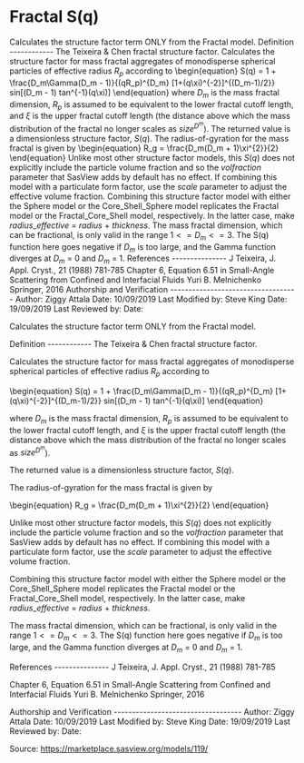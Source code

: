 # Fractal S(q)

Calculates the structure factor term ONLY from the Fractal model. Definition ------------ The Teixeira & Chen fractal structure factor. Calculates the structure factor for mass fractal aggregates of monodisperse spherical particles of effective radius $R_p$ according to \begin{equation} S(q) = 1 + \frac{D_m\Gamma(D_m - 1)}{(qR_p)^{D_m} [1+(q\xi)^{-2}]^{(D_m-1)/2}} sin[(D_m - 1) tan^{-1}(q\xi)] \end{equation} where $D_m$ is the mass fractal dimension, $R_p$ is assumed to be equivalent to the lower fractal cutoff length, and $\xi$ is the upper fractal cutoff length (the distance above which the mass distribution of the fractal no longer scales as $size^{D^m}$). The returned value is a dimensionless structure factor, $S(q)$. The radius-of-gyration for the mass fractal is given by \begin{equation} R_g = \frac{D_m(D_m + 1)\xi^{2}}{2} \end{equation} Unlike most other structure factor models, this $S(q)$ does not explicitly include the particle volume fraction and so the $volfraction$ parameter that SasView adds by default has no effect. If combining this model with a particulate form factor, use the $scale$ parameter to adjust the effective volume fraction. Combining this structure factor model with either the Sphere model or the Core_Shell_Sphere model replicates the Fractal model or the Fractal_Core_Shell model, respectively. In the latter case, make $radius$_$effective$ = $radius$ + $thickness$. The mass fractal dimension, which can be fractional, is only valid in the range $1 <= D_m <= 3$. The S(q) function here goes negative if $D_m$ is too large, and the Gamma function diverges at $D_m$ = 0 and $D_m$ = 1. References --------------- J Teixeira, J. Appl. Cryst., 21 (1988) 781-785 Chapter 6, Equation 6.51 in Small-Angle Scattering from Confined and Interfacial Fluids Yuri B. Melnichenko Springer, 2016 Authorship and Verification ----------------------------------- Author: Ziggy Attala Date: 10/09/2019 Last Modified by: Steve King Date: 19/09/2019 Last Reviewed by: Date:

Calculates the structure factor term ONLY from the Fractal model.

Definition ------------ The Teixeira & Chen fractal structure factor.

Calculates the structure factor for mass fractal aggregates of monodisperse spherical particles of effective radius $R_p$ according to

\begin{equation} S(q) = 1 + \frac{D_m\Gamma(D_m - 1)}{(qR_p)^{D_m} [1+(q\xi)^{-2}]^{(D_m-1)/2}} sin[(D_m - 1) tan^{-1}(q\xi)] \end{equation}

where $D_m$ is the mass fractal dimension, $R_p$ is assumed to be equivalent to the lower fractal cutoff length, and $\xi$ is the upper fractal cutoff length (the distance above which the mass distribution of the fractal no longer scales as $size^{D^m}$).

The returned value is a dimensionless structure factor, $S(q)$.

The radius-of-gyration for the mass fractal is given by

\begin{equation} R_g = \frac{D_m(D_m + 1)\xi^{2}}{2} \end{equation}

Unlike most other structure factor models, this $S(q)$ does not explicitly include the particle volume fraction and so the $volfraction$ parameter that SasView adds by default has no effect. If combining this model with a particulate form factor, use the $scale$ parameter to adjust the effective volume fraction.

Combining this structure factor model with either the Sphere model or the Core_Shell_Sphere model replicates the Fractal model or the Fractal_Core_Shell model, respectively. In the latter case, make $radius$_$effective$ = $radius$ + $thickness$.

The mass fractal dimension, which can be fractional, is only valid in the range $1 <= D_m <= 3$. The S(q) function here goes negative if $D_m$ is too large, and the Gamma function diverges at $D_m$ = 0 and $D_m$ = 1.

References --------------- J Teixeira, J. Appl. Cryst., 21 (1988) 781-785

Chapter 6, Equation 6.51 in Small-Angle Scattering from Confined and Interfacial Fluids Yuri B. Melnichenko Springer, 2016

Authorship and Verification ----------------------------------- Author: Ziggy Attala Date: 10/09/2019 Last Modified by: Steve King Date: 19/09/2019 Last Reviewed by: Date:

Source: https://marketplace.sasview.org/models/119/
